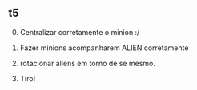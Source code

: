 ## t5

0. Centralizar corretamente o minion :/

1. Fazer minions acompanharem ALIEN corretamente

2. rotacionar aliens em torno de se mesmo.

3. Tiro!
 
